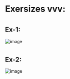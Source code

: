 # Exersizes vvv:
#
#
## Ex-1:
![image](https://github.com/AbuProgrammiy/Homework/assets/145345550/66f169de-fffe-4312-9e6c-b44a2b823928)
#
## Ex-2:
![image](https://github.com/AbuProgrammiy/Homework/assets/145345550/5d88bcda-3063-4bb3-a5d7-9db9c92061e2)

